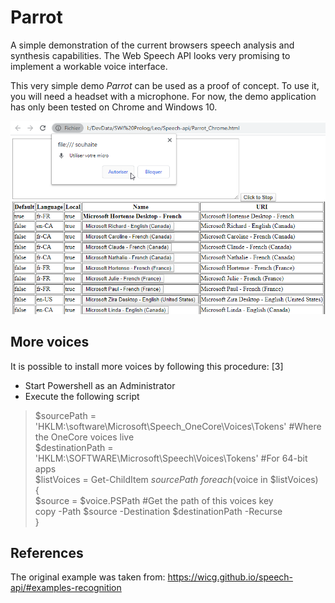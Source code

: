 # Parrot

A simple demonstration of the current browsers speech analysis and synthesis capabilities.
The Web Speech API looks very promising to implement a workable voice interface.

This very simple demo *Parrot* can be used as a proof of concept.
To use it, you will need a headset with a microphone.
For now, the demo application has only been tested on Chrome and Windows 10.

![Screenshot](/Parrot.png)

## More voices
It is possible to install more voices by following this procedure: [3]

* Start Powershell as an Administrator
* Execute the following script
>$sourcePath = 'HKLM:\software\Microsoft\Speech_OneCore\Voices\Tokens' #Where the OneCore voices live\
>$destinationPath = 'HKLM:\SOFTWARE\Microsoft\Speech\Voices\Tokens' #For 64-bit apps\
>$listVoices = Get-ChildItem $sourcePath\
>foreach($voice in $listVoices)\
>{\
>$source = $voice.PSPath #Get the path of this voices key\
>copy -Path $source -Destination $destinationPath -Recurse\
>}

## References
The original example was taken from:
<https://wicg.github.io/speech-api/#examples-recognition>
